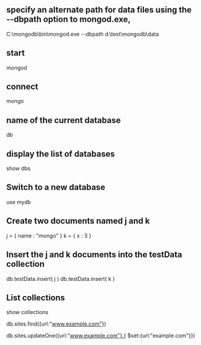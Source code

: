 
## specify an alternate path for data files using the --dbpath option to mongod.exe,
C:\mongodb\bin\mongod.exe --dbpath d:\test\mongodb\data

## start
mongod

## connect
mongo

##  name of the current database
db

## display the list of databases
show dbs

## Switch to a new database
use mydb

## Create two documents named j and k
j = { name : "mongo" }
k = { x : 3 }

## Insert the j and k documents into the testData collection
db.testData.insert( j )
db.testData.insert( k )

## List collections
show collections

db.sites.find({url:"www.example.com"})

db.sites.updateOne({url:"www.example.com"},{ $set:{url:"example.com"}})